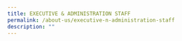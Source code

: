 ```yaml
---
title: EXECUTIVE & ADMINISTRATION STAFF
permalink: /about-us/executive-n-administration-staff
description: ""
---
```

